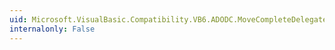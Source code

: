 ```yaml
---
uid: Microsoft.VisualBasic.Compatibility.VB6.ADODC.MoveCompleteDelegate
internalonly: False
---
```

